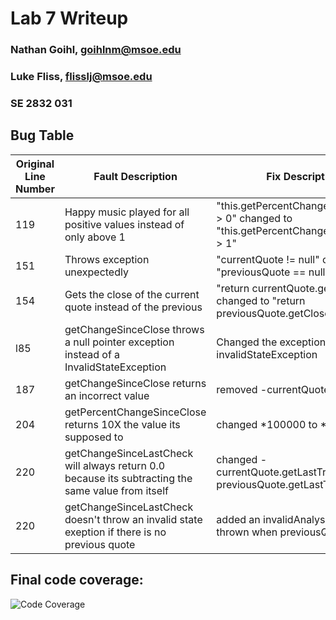 # Lab 7 Writeup
### Nathan Goihl, goihlnm@msoe.edu
### Luke Fliss, flisslj@msoe.edu
### SE 2832 031


## Bug Table
Original Line Number | Fault Description | Fix Description 
-------------------- | ----------------- | ---------------
119 | Happy music played for all positive values instead of only above 1 | "this.getPercentChangeSinceClose() > 0" changed to "this.getPercentChangeSinceClose() > 1" |
151 | Throws exception unexpectedly | "currentQuote != null" changed to "previousQuote == null" |
154 | Gets the close of the current quote instead of the previous | "return currentQuote.getClose();" changed to "return previousQuote.getClose();" |
l85 | getChangeSinceClose throws a null pointer exception instead of a InvalidStateException| Changed the exception thrown to an invalidStateException |
187 | getChangeSinceClose returns an incorrect value | removed -currentQuote.getClose |
204 | getPercentChangeSinceClose returns 10X the value its supposed to | changed *100000 to *10000 |
220 | getChangeSinceLastCheck will always return 0.0 because its subtracting the same value from itself| changed -currentQuote.getLastTrade() to -previousQuote.getLastTrade|
220 | getChangeSinceLastCheck doesn't throw an invalid state exeption if there is no previous quote | added an invalidAnalysisState that is thrown when previousQuote is null |


## Final code coverage:
![Code Coverage](https://i.imgur.com/Wn0GEAg.png)